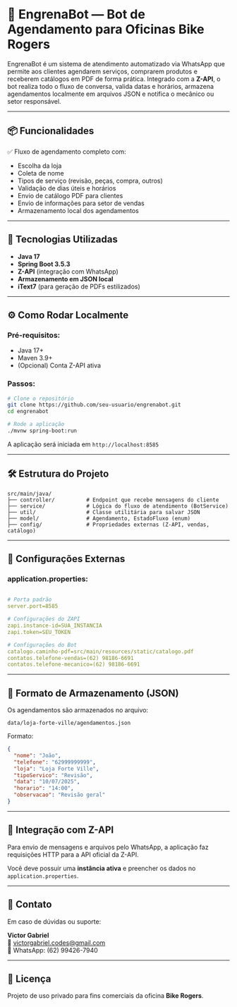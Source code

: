# 🤖 EngrenaBot — Bot de Agendamento para Oficinas Bike Rogers

EngrenaBot é um sistema de atendimento automatizado via WhatsApp que permite aos clientes agendarem serviços, comprarem produtos e receberem catálogos em PDF de forma prática. Integrado com a **Z-API**, o bot realiza todo o fluxo de conversa, valida datas e horários, armazena agendamentos localmente em arquivos JSON e notifica o mecânico ou setor responsável.

---

## 📦 Funcionalidades

✅ Fluxo de agendamento completo com:

- Escolha da loja
- Coleta de nome
- Tipos de serviço (revisão, peças, compra, outros)
- Validação de dias úteis e horários
- Envio de catálogo PDF para clientes
- Envio de informações para setor de vendas
- Armazenamento local dos agendamentos

---

## 🚀 Tecnologias Utilizadas

- **Java 17**
- **Spring Boot 3.5.3**
- **Z-API** (integração com WhatsApp)
- **Armazenamento em JSON local**
- **iText7** (para geração de PDFs estilizados)

---

## ⚙️ Como Rodar Localmente

### Pré-requisitos:

- Java 17+ 
- Maven 3.9+
- (Opcional) Conta Z-API ativa

### Passos:

```bash
# Clone o repositório
git clone https://github.com/seu-usuario/engrenabot.git
cd engrenabot

# Rode a aplicação
./mvnw spring-boot:run
```

A aplicação será iniciada em `http://localhost:8585`

---

## 🛠️ Estrutura do Projeto

```
src/main/java/
├── controller/          # Endpoint que recebe mensagens do cliente
├── service/             # Lógica do fluxo de atendimento (BotService)
├── util/                # Classe utilitária para salvar JSON
├── model/               # Agendamento, EstadoFluxo (enum)
├── config/              # Propriedades externas (Z-API, vendas, catálogo)
```

---

## 🔐 Configurações Externas

### application.properties:

```yaml

# Porta padrão
server.port=8585

# Configurações do ZAPI
zapi.instance-id=SUA_INSTANCIA
zapi.token=SEU_TOKEN

# Configurações do Bot
catalogo.caminho-pdf=src/main/resources/static/catalogo.pdf
contatos.telefone-vendas=(62) 98186-6691
contatos.telefone-mecanico=(62) 98186-6691

```

---

## 📄 Formato de Armazenamento (JSON)

Os agendamentos são armazenados no arquivo:

```
data/loja-forte-ville/agendamentos.json
```

Formato:

```json
{
  "nome": "João",
  "telefone": "62999999999",
  "loja": "Loja Forte Ville",
  "tipoServico": "Revisão",
  "data": "10/07/2025",
  "horario": "14:00",
  "observacao": "Revisão geral"
}
```

---

## 📲 Integração com Z-API

Para envio de mensagens e arquivos pelo WhatsApp, a aplicação faz requisições HTTP para a API oficial da Z-API.

Você deve possuir uma **instância ativa** e preencher os dados no `application.properties`.

---


## 📧 Contato

Em caso de dúvidas ou suporte:

**Victor Gabriel**  
📧 victorgabriel.codes@gmail.com  
📱 WhatsApp: (62) 99426-7940

---

## 📜 Licença

Projeto de uso privado para fins comerciais da oficina **Bike Rogers**.